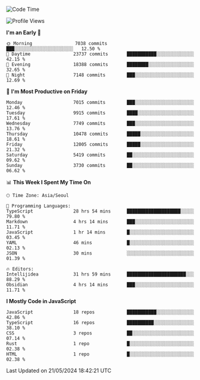 <!--START_SECTION:waka-->
![Code Time](http://img.shields.io/badge/Code%20Time-6%2C091%20hrs%2047%20mins-blue)

![Profile Views](http://img.shields.io/badge/Profile%20Views-0-blue)

**I'm an Early 🐤** 

```text
🌞 Morning                7038 commits        ███░░░░░░░░░░░░░░░░░░░░░░   12.50 % 
🌆 Daytime                23737 commits       ███████████░░░░░░░░░░░░░░   42.15 % 
🌃 Evening                18388 commits       ████████░░░░░░░░░░░░░░░░░   32.65 % 
🌙 Night                  7148 commits        ███░░░░░░░░░░░░░░░░░░░░░░   12.69 % 
```
📅 **I'm Most Productive on Friday** 

```text
Monday                   7015 commits        ███░░░░░░░░░░░░░░░░░░░░░░   12.46 % 
Tuesday                  9915 commits        ████░░░░░░░░░░░░░░░░░░░░░   17.61 % 
Wednesday                7749 commits        ███░░░░░░░░░░░░░░░░░░░░░░   13.76 % 
Thursday                 10478 commits       █████░░░░░░░░░░░░░░░░░░░░   18.61 % 
Friday                   12005 commits       █████░░░░░░░░░░░░░░░░░░░░   21.32 % 
Saturday                 5419 commits        ██░░░░░░░░░░░░░░░░░░░░░░░   09.62 % 
Sunday                   3730 commits        ██░░░░░░░░░░░░░░░░░░░░░░░   06.62 % 
```


📊 **This Week I Spent My Time On** 

```text
🕑︎ Time Zone: Asia/Seoul

💬 Programming Languages: 
TypeScript               28 hrs 54 mins      ████████████████████░░░░░   79.80 % 
Markdown                 4 hrs 14 mins       ███░░░░░░░░░░░░░░░░░░░░░░   11.71 % 
JavaScript               1 hr 14 mins        █░░░░░░░░░░░░░░░░░░░░░░░░   03.45 % 
YAML                     46 mins             █░░░░░░░░░░░░░░░░░░░░░░░░   02.13 % 
JSON                     30 mins             ░░░░░░░░░░░░░░░░░░░░░░░░░   01.39 % 

🔥 Editors: 
Intellijidea             31 hrs 59 mins      ██████████████████████░░░   88.29 % 
Obsidian                 4 hrs 14 mins       ███░░░░░░░░░░░░░░░░░░░░░░   11.71 % 
```

**I Mostly Code in JavaScript** 

```text
JavaScript               18 repos            ███████████░░░░░░░░░░░░░░   42.86 % 
TypeScript               16 repos            ██████████░░░░░░░░░░░░░░░   38.10 % 
CSS                      3 repos             ██░░░░░░░░░░░░░░░░░░░░░░░   07.14 % 
Rust                     1 repo              █░░░░░░░░░░░░░░░░░░░░░░░░   02.38 % 
HTML                     1 repo              █░░░░░░░░░░░░░░░░░░░░░░░░   02.38 % 
```




 Last Updated on 21/05/2024 18:42:21 UTC
<!--END_SECTION:waka-->
